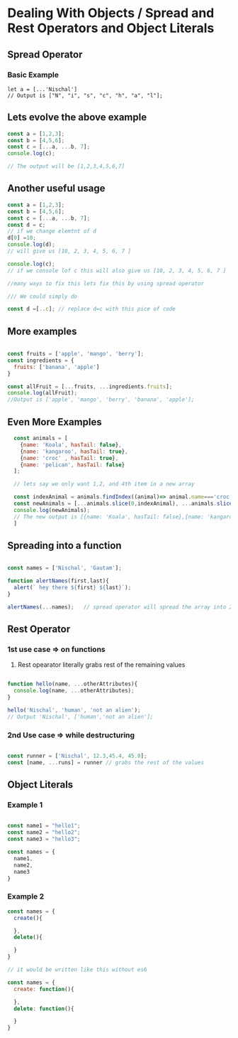 # Dealing With Objects / Spread and Rest Operators and Object Literals

## Spread Operator

### Basic Example

```javscript
let a = [...'Nischal']
// Output is ["N", "i", "s", "c", "h", "a", "l"];
```

## Lets evolve the above example

```javascript
const a = [1,2,3];
const b = [4,5,6];
const c = [...a, ...b, 7];
console.log(c);

// The output will be [1,2,3,4,5,6,7]
```

## Another useful usage

```javascript
const a = [1,2,3];
const b = [4,5,6];
const c = [...a, ...b, 7];
const d = c;
// if we change elemtnt of d
d[0] =10;
console.log(d);
// will give us [10, 2, 3, 4, 5, 6, 7 ]

console.log(c);
// if we console lof c this will also give us [10, 2, 3, 4, 5, 6, 7 ]

//many ways to fix this lets fix this by using spread operator

/// We could simply do

const d =[..c]; // replace d=c with this pice of code

```

## More examples

```javascript

const fruits = ['apple', 'mango', 'berry'];
const ingredients = {
  fruits: ['banana', 'apple']
}

const allFruit = [...fruits, ...ingredients.fruits];
console.log(allFruit);
//Output is ['apple', 'mango', 'berry', 'banana', 'apple'];

```

## Even More Examples 

```javascript
  const animals = [
    {name: 'Koala', hasTail: false},
    {name: 'kangaroo', hasTail: true},
    {name: 'croc' , hasTail: true},
    {name: 'pelican', hasTail: false}
  ];

  // lets say we only want 1,2, and 4th item in a new array

  const indexAnimal = animals.findIndex((animal)=> animal.name==='croc');
  const newAnimals = [...animals.slice(0,indexAnimal), ...animals.slice(indexAnimal+1)];
  console.log(newAnimals);
  // The new output is [{name: 'Koala', hasTail: false},{name: 'kangaroo', hasTail: true},{name: 'pelican', hasTail: false}
  ]

```


## Spreading into a function

```javascript

const names = ['Nischal', 'Gautam'];

function alertNames(first,last){
  alert(` hey there ${first} ${last}`);
}

alertNames(...names);   // spread operator will spread the array into 2 strings as a function input
```

## Rest Operator


### 1st use case => on functions

1. Rest opearator literally grabs rest of the remaining values


```javascript

function hello(name, ...otherAttributes){
  console.log(name, ...otherAttributes);
}

hello('Nischal', 'human', 'not an alien');
// Output 'Nischal', ['human','not an alien'];
```


### 2nd Use case => while destructuring

```javascript

const runner = ['Nischal', 12.3,45.4, 45.0];
const [name, ...runs] = runner // grabs the rest of the values 


```

## Object Literals 

### Example 1 

```javascript

const name1 = "hello1";
const name2 = "hello2";
const name3 = "hello3";

const names = {
  name1,
  name2,
  name3
}

```

### Example 2 

```javascript 
const names = {
  create(){

  },
  delete(){

  }
}

// it would be written like this without es6

const names = {
  create: function(){

  },
  delete: function(){

  }
}
```